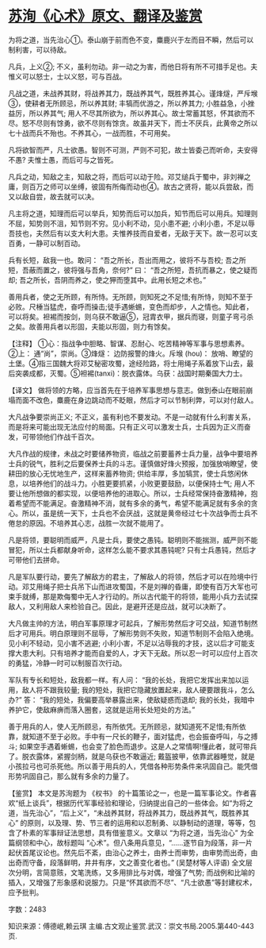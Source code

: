 # [苏洵《心术》原文、翻译及鉴赏](https://www.vrrw.net/wx/14142.html)

为将之道，当先治心①。泰山崩于前而色不变，麋鹿兴于左而目不瞬，然后可以制利害，可以待敌。

凡兵，上义②; 不义，虽利勿动。非一动之为害，而他日将有所不可措手足也。夫惟义可以怒士，士以义怒，可与百战。

凡战之道，未战养其财，将战养其力，既战养其气，既胜养其心。谨烽燧，严斥堠③，使耕者无所顾忌，所以养其财; 丰犒而优游之，所以养其力; 小胜益急，小挫益厉，所以养其气; 用人不尽其所欲为，所以养其心。故士常蓄其怒，怀其欲而不尽。怒不尽则有馀勇，欲不尽则有馀贪。故虽并天下，而士不厌兵，此黄帝之所以七十战而兵不殆也。不养其心，一战而胜，不可用矣。

凡将欲智而严，凡士欲愚。智则不可测，严则不可犯，故士皆委己而听命，夫安得不愚? 夫惟士愚，而后可与之皆死。

凡兵之动，知敌之主，知敌之将，而后可以动于险。邓艾缒兵于蜀中，非刘禅之庸，则百万之师可以坐缚，彼固有所侮而动也④。故古之贤将，能以兵尝敌，而又以敌自尝，故去就可以决。

凡主将之道，知理而后可以举兵，知势而后可以加兵，知节而后可以用兵。知理则不屈，知势则不沮，知节则不穷。见小利不动，见小患不避; 小利小患，不足以辱吾技也，夫然后有以支大利大患。夫惟养技而自爱者，无敌于天下。故一忍可以支百勇，一静可以制百动。

兵有长短，敌我一也。敢问： “吾之所长，吾出而用之，彼将不与吾校; 吾之所短，吾蔽而置之，彼将强与吾角，奈何?” 曰： “吾之所短，吾抗而暴之，使之疑而却; 吾之所长，吾阴而养之，使之狎而堕其中。此用长短之术也。”

善用兵者，使之无所顾，有所恃。无所顾，则知死之不足惜;有所恃，则知不至于必败。尺棰当猛虎，奋呼而操击;徒手遇蜥蜴，变色而却步，人之情也。知此者，可以将矣。袒裼而按剑，则乌获不敢逼⑤，冠胄衣甲，据兵而寝，则童子弯弓杀之矣。故善用兵者以形固，夫能以形固，则力有馀矣。



【注释】 ①心：指战争中胆略、智谋、忍耐心、吃苦精神等军事与思想素养。②上： 通“尚”，崇尚。③烽燧： 边防报警的烽火。斥堠 (hou)： 放哨、瞭望的土堡。④指三国魏大将邓艾秘密攻蜀，途经险路，将士用绳子系着放下山去，最后突袭成都，灭蜀。⑤袒裼(tanxi)：脱衣露体。乌获：战国时期秦国大力士。

【译文】 做将领的方略，应当首先在于培养军事思想与意志。做到泰山在眼前崩塌而面不改色，麋鹿在身边跳动而不眨眼，然后才可以节制利弊，可以对付敌人。

大凡战争要崇尚正义; 不正义，虽有利也不要发动。不是一动就有什么利害关系，而是将来可能出现无法应付的局面。只有正义可以激发士兵，士兵因为正义而奋发，可带领他们作战千百次。

大凡作战的规律，未战之时要储养物资，临战之前要蓄养士兵力量，战争中要培养士兵的锐气，胜利之后要保养士兵的斗志。谨慎做好烽火预报，加强放哨瞭望，使耕田的放心无忧地生产，这样来蓄养物资; 供给丰厚，多加犒赏，使士兵悠闲休息，以培养他们的战斗力。小胜更要抓紧，小败更要鼓励，以便保持士气; 用人不要让他所想做的都实现，以便培养他的进取心。所以，士兵经常保持奋激精神，抱着希望而不能满足。奋激精神不消，就有多余的勇气，希望不能满足就有多余的贪心。所以，虽是统一天下，士兵也不会厌战，这就是黄帝经过七十次战争而士兵不倦怠的原因。不培养其心志，战胜一次就不能用了。

凡是将领，要聪明而威严，凡是士兵，要使之愚钝。聪明则不能揣测，威严则不能冒犯，所以士兵都献身听命，这样怎么能不要求其愚钝呢? 只有士兵愚钝，然后才可带他们去拼命。

凡是军队要行动，要先了解敌方的君主，了解敌人的将领，然后才可以在险境中行动。邓艾用绳子把士兵吊下山而进攻蜀国，不是刘禅的昏庸，即使有百万大军也可束手就缚，那是欺侮蜀中无人才行动的。所以古代能干的将领，能用小兵力去试探敌人，又利用敌人来检验自己。因此，是避开还是应战，就可以决断了。

大凡做主帅的方法，明白军事原理才可起兵，了解形势然后才可交战，知道节制然后才可用兵。明白原理则不屈辱，了解形势则不失败，知道节制则不会陷入绝境。见小利不轻动，见小害不逃避; 小利小害，不足以沾辱我的才技，这以后才可能支撑大患大利。只有培养才能而自爱的人，才天下无敌。所以忍一时可以应付上百次的勇猛，冷静一时可以制服百次行动。

军队有专长和短处，敌我都一样。有人问： “我的长处，我把它发挥出来加以运用，敌人将不跟我较量; 我的短处，我把它隐藏放置起来，敌人硬要跟我斗，怎么办?” 答： “我的短处，我偏要高举暴露出来，使敌疑惑而退却; 我的长处，我暗中养护它，使敌麻痹而落入圈套，这就是运用长处短处的方法。”

善于用兵的人，使人无所顾忌，有所依凭。无所顾忌，就知道死不足惜;有所依靠，就知道不至于必败。手中有一尺长的鞭子，面对猛虎，也会振奋呼叫，与之搏斗; 如果空手遇着蜥蜴，也会变了脸色而退步。这是人之常情啊!懂此者，就可带兵了。脱衣露体，紧握剑柄，就是乌获也不敢逼近; 戴盔披甲，依靠武器睡觉，就是小孩拉弓也可杀死他。所以善于用兵的人，凭借各种形势条件来巩固自己。能凭借形势巩固自己，那么就有多余的力量了。

【鉴赏】 本文是苏洵题为 《权书》 的十篇策论之一，也是一篇军事论文。作者喜欢“纸上谈兵”，根据历代军事经验和理论，归纳提出自己的一些体会。如“为将之道，当先治心”，“后上义”，“未战养其财，将战养其力，既战养其气，既胜养其心” 的原则，以及理、势、节三者的运用和以忍制勇、以静制动的道理，等等，包含了朴素的军事辩证法思想，具有借鉴意义。文章以 “为将之道，当先治心” 为全篇纲领和中心，故标题叫 “心术”。但八条用兵意见，“……逐节自为段落，非一片起伏首尾议论也。然先后不紊，由治心之养士，由养士而审势，由审势而出奇，由出奇而守备，段落鲜明，井井有序，文之善变化者也。” (吴楚材等人评语) 全文层次分明，言简意赅，文笔洗练，又多用排比与对偶，增强了气势; 而战例和比喻的插入，又增强了形象感和说服力。只是“怀其欲而不尽”、“凡士欲愚”等封建权术，应予批判。

字数：2483

知识来源：傅德岷,赖云琪 主编.古文观止鉴赏.武汉：崇文书局.2005.第440-443页.

